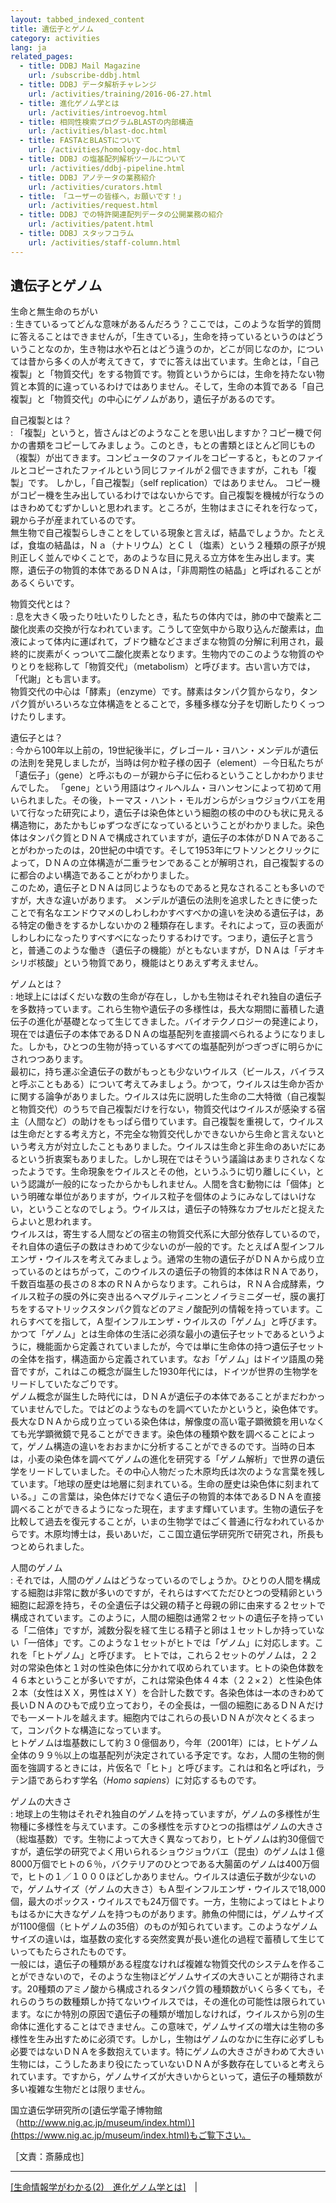 ```yaml
---
layout: tabbed_indexed_content
title: 遺伝子とゲノム
category: activities
lang: ja
related_pages:
  - title: DDBJ Mail Magazine
    url: /subscribe-ddbj.html
  - title: DDBJ データ解析チャレンジ
    url: /activities/training/2016-06-27.html
  - title: 進化ゲノム学とは
    url: /activities/introevog.html
  - title: 相同性検索プログラムBLASTの内部構造
    url: /activities/blast-doc.html
  - title: FASTAとBLASTについて
    url: /activities/homology-doc.html
  - title: DDBJ の塩基配列解析ツールについて
    url: /activities/ddbj-pipeline.html
  - title: DDBJ アノテータの業務紹介
    url: /activities/curators.html
  - title: 「ユーザーの皆様へ，お願いです！」
    url: /activities/request.html
  - title: DDBJ での特許関連配列データの公開業務の紹介
    url: /activities/patent.html
  - title: DDBJ スタッフコラム
    url: /activities/staff-column.html
---
```


## 遺伝子とゲノム

生命と無生命のちがい  
: 生きているってどんな意味があるんだろう？ここでは，このような哲学的質問に答えることはできませんが，「生きている」，生命を持っているというのはどういうことなのか，生き物は水や石とはどう違うのか，どこが同じなのか，については昔から多くの人が考えてきて，すでに答えは出ています。生命とは，「自己複製」と「物質交代」をする物質です。物質というからには，生命を持たない物質と本質的に違っているわけではありません。そして，生命の本質である「自己複製」と「物質交代」の中心にゲノムがあり，遺伝子があるのです。

自己複製とは？  
: 「複製」というと，皆さんはどのようなことを思い出しますか？コピー機で何かの書類をコピーしてみましょう。このとき，もとの書類とほとんど同じもの（複製）が出てきます。コンピュータのファイルをコピーすると，もとのファイルとコピーされたファイルという同じファイルが２個できますが，これも「複製」です。 しかし，「自己複製」（self replication）ではありません。 コピー機がコピー機を生み出しているわけではないからです。自己複製を機械が行なうのはきわめてむずかしいと思われます。ところが，生物はまさにそれを行なって，親から子が産まれているのです。<br>無生物で自己複製らしきことをしている現象と言えば，結晶でしょうか。たとえば，食塩の結晶は，Ｎａ（ナトリウム）とＣｌ（塩素）という２種類の原子が規則正しく並んでゆくことで，あのような目に見える立方体を生み出します。実際，遺伝子の物質的本体であるＤＮＡは，「非周期性の結晶」と呼ばれることがあるくらいです。

物質交代とは？  
: 息を大きく吸ったり吐いたりしたとき，私たちの体内では，肺の中で酸素と二酸化炭素の交換が行なわれています。こうして空気中から取り込んだ酸素は，血液によって体内に運ばれて，ブドウ糖などさまざまな物質の分解に利用され，最終的に炭素がくっついて二酸化炭素となります。生物内でのこのような物質のやりとりを総称して「物質交代」（metabolism）と呼びます。古い言い方では，「代謝」とも言います。<br>物質交代の中心は「酵素」（enzyme）です。酵素はタンパク質からなり，タンパク質がいろいろな立体構造をとることで，多種多様な分子を切断したりくっつけたりします。

遺伝子とは？  
: 今から100年以上前の，19世紀後半に，グレゴール・ヨハン・メンデルが遺伝の法則を発見しましたが，当時は何か粒子様の因子（element）－今日私たちが「遺伝子」（gene）と呼ぶもの－が親から子に伝わるということしかわかりませんでした。 「gene」という用語はウィルヘルム・ヨハンセンによって初めて用いられました。その後，トーマス・ハント・モルガンらがショウジョウバエを用いて行なった研究により，遺伝子は染色体という細胞の核の中のひも状に見える構造物に，あたかもじゅずつなぎになっているということがわかりました。染色体はタンパク質とＤＮＡで構成されていますが，遺伝子の本体がＤＮＡであることがわかったのは，20世紀の中頃です。そして1953年にワトソンとクリックによって，ＤＮＡの立体構造が二重ラセンであることが解明され，自己複製するのに都合のよい構造であることがわかりました。<br>このため，遺伝子とＤＮＡは同じようなものであると見なされることも多いのですが，大きな違いがあります。 メンデルが遺伝の法則を追求したときに使ったことで有名なエンドウマメのしわしわかすべすべかの違いを決める遺伝子は，ある特定の働きをするかしないかの２種類存在します。それによって，豆の表面がしわしわになったりすべすべになったりするわけです。つまり，遺伝子と言うと，普通このような働き（遺伝子の機能）がともないますが，ＤＮＡは「デオキシリボ核酸」という物質であり，機能はとりあえず考えません。

ゲノムとは？  
: 地球上にはばくだいな数の生命が存在し，しかも生物はそれぞれ独自の遺伝子を多数持っています。これら生物や遺伝子の多様性は，長大な期間に蓄積した遺伝子の進化が基礎となって生じてきました。バイオテクノロジーの発達により，現在では遺伝子の本体であるＤＮＡの塩基配列を直接調べられるようになりました。しかも，ひとつの生物が持っているすべての塩基配列がつぎつぎに明らかにされつつあります。<br>最初に，持ち運ぶ全遺伝子の数がもっとも少ないウイルス（ビールス，バイラスと呼ぶこともある）について考えてみましょう。かつて，ウイルスは生命か否かに関する論争がありました。ウイルスは先に説明した生命の二大特徴（自己複製と物質交代）のうちで自己複製だけを行ない，物質交代はウイルスが感染する宿主（人間など）の助けをもっぱら借りています。自己複製を重視して，ウイルスは生命だとする考え方と，不完全な物質交代しかできないから生命と言えないという考え方が対立したこともありました。ウイルスは生命と非生命のあいだにあるという折衷案もありました。しかし現在ではそういう議論はあまりされなくなったようです。生命現象をウイルスとその他，というふうに切り離しにくい，という認識が一般的になったからかもしれません。人間を含む動物には「個体」という明確な単位がありますが，ウイルス粒子を個体のようにみなしてはいけない，ということなのでしょう。ウイルスは，遺伝子の特殊なカプセルだと捉えたらよいと思われます。<br>ウイルスは，寄生する人間などの宿主の物質交代系に大部分依存しているので，それ自体の遺伝子の数はきわめて少ないのが一般的です。たとえばＡ型インフルエンザ・ウイルスを考えてみましょう。通常の生物の遺伝子がＤＮＡから成り立っているのとはちがって，このウイルスの遺伝子の物質的本体はＲＮＡであり，千数百塩基の長さの８本のＲＮＡからなります。これらは，ＲＮＡ合成酵素，ウイルス粒子の膜の外に突き出るヘマグルティニンとノイラミニダーゼ，膜の裏打ちをするマトリックスタンパク質などのアミノ酸配列の情報を持っています。これらすべてを指して，Ａ型インフルエンザ・ウイルスの「ゲノム」と呼びます。 かつて「ゲノム」とは生命体の生活に必須な最小の遺伝子セットであるというように，機能面から定義されていましたが，今では単に生命体の持つ遺伝子セットの全体を指す，構造面から定義されています。なお「ゲノム」はドイツ語風の発音ですが，これはこの概念が誕生した1930年代には，ドイツが世界の生物学をリードしていたなごりです。  <br>ゲノム概念が誕生した時代には，ＤＮＡが遺伝子の本体であることがまだわかっていませんでした。ではどのようなものを調べていたかというと，染色体です。長大なＤＮＡから成り立っている染色体は，解像度の高い電子顕微鏡を用いなくても光学顕微鏡で見ることができます。染色体の種類や数を調べることによって，ゲノム構造の違いをおおまかに分析することができるのです。当時の日本は，小麦の染色体を調べてゲノムの進化を研究する「ゲノム解析」で世界の遺伝学をリードしていました。その中心人物だった木原均氏は次のような言葉を残しています。「地球の歴史は地層に刻まれている。生命の歴史は染色体に刻まれている。」この言葉は，染色体だけでなく遺伝子の物質的本体であるＤＮＡを直接調べることができるようになった現在，ますます輝いています。生物の遺伝子を比較して過去を復元することが，いまの生物学ではごく普通に行なわれているからです。木原均博士は，長いあいだ，ここ国立遺伝学研究所で研究され，所長もつとめられました。

人間のゲノム  
: それでは，人間のゲノムはどうなっているのでしょうか。ひとりの人間を構成する細胞は非常に数が多いのですが，それらはすべてただひとつの受精卵という細胞に起源を持ち，その全遺伝子は父親の精子と母親の卵に由来する２セットで構成されています。このように，人間の細胞は通常２セットの遺伝子を持っている「二倍体」ですが，減数分裂を経て生じる精子と卵は１セットしか持っていない「一倍体」です。このような１セットがヒトでは「ゲノム」に対応します。これを「ヒトゲノム」と呼びます。 ヒトでは，これら２セットのゲノムは，２２対の常染色体と１対の性染色体に分かれて収められています。ヒトの染色体数を４６本ということが多いですが，これは常染色体４４本（２２×２）と性染色体２本（女性はＸＸ，男性はＸＹ）を合計した数です。各染色体は一本のきわめて長いＤＮＡのひもで成り立っており，その全長は，一個の細胞にあるＤＮＡだけでも一メートルを越えます。細胞内ではこれらの長いＤＮＡが次々とくるまって，コンパクトな構造になっています。<br>ヒトゲノムは塩基数にして約３０億個あり，今年（2001年）には，ヒトゲノム全体の９９％以上の塩基配列が決定されている予定です。なお，人間の生物的側面を強調するときには，片仮名で「ヒト」と呼びます。これは和名と呼ばれ，ラテン語であらわす学名（*Homo sapiens*）に対応するものです。

ゲノムの大きさ  
: 地球上の生物はそれぞれ独自のゲノムを持っていますが，ゲノムの多様性が生物種に多様性を与えています。この多様性を示すひとつの指標はゲノムの大きさ（総塩基数）です。生物によって大きく異なっており，ヒトゲノムは約30億個ですが，遺伝学の研究でよく用いられるショウジョウバエ（昆虫）のゲノムは１億8000万個でヒトの６％，バクテリアのひとつである大腸菌のゲノムは400万個で，ヒトの１／１０００ほどしかありません。ウイルスは遺伝子数が少ないので，ゲノムサイズ（ゲノムの大きさ）もＡ型インフルエンザ・ウイルスで18,000個，最大のポックス・ウイルスでも24万個です。一方，生物によってはヒトよりもはるかに大きなゲノムを持つものがあります。肺魚の仲間には，ゲノムサイズが1100億個（ヒトゲノムの35倍）のものが知られています。このようなゲノムサイズの違いは，塩基数の変化する突然変異が長い進化の過程で蓄積して生じていってもたらされたものです。<br>一般には，遺伝子の種類がある程度なければ複雑な物質交代のシステムを作ることができないので，そのような生物ほどゲノムサイズの大きいことが期待されます。20種類のアミノ酸から構成されるタンパク質の種類数がいくら多くても，それらのうちの数種類しか持てないウイルスでは，その進化の可能性は限られています。なにか特別の原因で遺伝子の種類が増加しなければ，ウイルスから別の生命体に進化することはできません。この意味で，ゲノムサイズの増大は生物の多様性を生み出すために必須です。しかし，生物はゲノムのなかに生存に必ずしも必要ではないＤＮＡを多数抱えています。特にゲノムの大きさがきわめて大きい生物には，こうしたあまり役にたっていないＤＮＡが多数存在していると考えられています。ですから，ゲノムサイズが大きいからといって，遺伝子の種類数が多い複雑な生物だとは限りません。

国立遺伝学研究所の[遺伝学電子博物館（http://www.nig.ac.jp/museum/index.html）](https://www.nig.ac.jp/museum/index.html)もご覧下さい。

［文責：斎藤成也］

-----

[[生命情報学がわかる(2)　進化ゲノム学とは]](/activities/introevog.html)　\|
